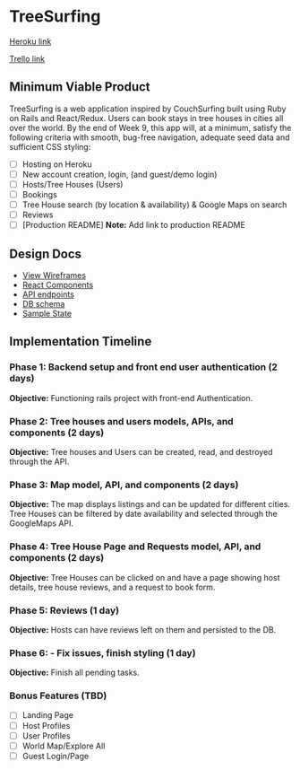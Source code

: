 # TreeSurfing

[Heroku link][heroku]

[Trello link][trello]

[heroku]: http://www.herokuapp.com
[trello]: trello

## Minimum Viable Product

TreeSurfing is a web application inspired by CouchSurfing built using Ruby on Rails and React/Redux. Users can book stays in tree houses in cities all over the world. By the end of Week 9, this app will, at a minimum, satisfy the following criteria with smooth, bug-free navigation, adequate seed data and sufficient CSS styling:

- [ ] Hosting on Heroku
- [ ] New account creation, login, (and guest/demo login)
- [ ] Hosts/Tree Houses (Users)
- [ ] Bookings
- [ ] Tree House search (by location & availability) & Google Maps on search
- [ ] Reviews
- [ ] [Production README] **Note:** Add link to production README

## Design Docs
* [View Wireframes][wireframes]
* [React Components][components]
* [API endpoints][api-endpoints]
* [DB schema][schema]
* [Sample State][sample-state]

[wireframes]: wireframes
[components]: component-hierarchy.md
[api-endpoints]: api-endpoints.md
[schema]: schema.md
[sample-state]: sample-state.md

## Implementation Timeline

### Phase 1: Backend setup and front end user authentication (2 days)

**Objective:** Functioning rails project with front-end Authentication.

### Phase 2: Tree houses and users models, APIs, and components (2 days)

**Objective:** Tree houses and Users can be created, read, and destroyed through the API.

### Phase 3: Map model, API, and components (2 days)

**Objective:**  The map displays listings and can be updated for different cities. Tree Houses can be filtered by date availability and selected through the GoogleMaps API.

### Phase 4: Tree House Page and Requests model, API, and components  (2 days)

**Objective:** Tree Houses can be clicked on and have a page showing host details, tree house reviews, and a request to book form.

### Phase 5: Reviews (1 day)

**Objective:** Hosts can have reviews left on them and persisted to the DB.

### Phase 6: - Fix issues, finish styling (1 day)

**Objective:** Finish all pending tasks.

### Bonus Features (TBD)
- [ ] Landing Page
- [ ] Host Profiles
- [ ] User Profiles
- [ ] World Map/Explore All
- [ ] Guest Login/Page
